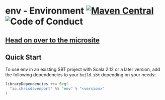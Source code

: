 # env - Environment [![Maven Central](https://maven-badges.herokuapp.com/maven-central/io.chrisdavenport/env_2.12/badge.svg)](https://maven-badges.herokuapp.com/maven-central/io.chrisdavenport/env_2.12) ![Code of Conduct](https://img.shields.io/badge/Code%20of%20Conduct-Scala-blue.svg)

## [Head on over to the microsite](https://ChristopherDavenport.github.io/env)

## Quick Start

To use env in an existing SBT project with Scala 2.12 or a later version, add the following dependencies to your
`build.sbt` depending on your needs:

```scala
libraryDependencies ++= Seq(
  "io.chrisdavenport" %% "env" % "<version>"
)
```
